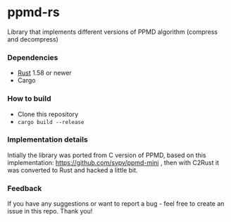 # ppmd-rs
Library that implements different versions of PPMD algorithm (compress and decompress) 

### Dependencies
* [Rust](https://www.rust-lang.org/) 1.58 or newer
* Cargo

### How to build
* Clone this repository
* `cargo build --release`

### Implementation details
Intially the library was ported from C version of PPMD, based on this implementation: https://github.com/svpv/ppmd-mini , then with C2Rust it was converted to Rust and hacked a little bit.

### Feedback
If you have any suggestions or want to report a bug - feel free to create an issue in this repo. Thank you!
